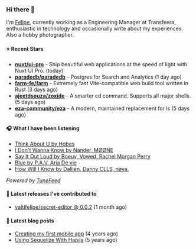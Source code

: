 ### Hi there 👋

I'm [Felipe](https://felipevm.com), currently working as a Engineering Manager at Transfeera, enthusiastic in technology and occasionally write about my experiences. Also a hobby photographer.

#### ⭐ Recent Stars
- **[nuxt/ui-pro](https://github.com/nuxt/ui-pro)** - Ship beautiful web applications at the speed of light with Nuxt UI Pro. (today)
- **[paradedb/paradedb](https://github.com/paradedb/paradedb)** - Postgres for Search and Analytics (1 day ago)
- **[farm-fe/farm](https://github.com/farm-fe/farm)** - Extremely fast Vite-compatible web build tool written in Rust (3 days ago)
- **[ajeetdsouza/zoxide](https://github.com/ajeetdsouza/zoxide)** - A smarter cd command. Supports all major shells. (5 days ago)
- **[eza-community/eza](https://github.com/eza-community/eza)** - A modern, maintained replacement for ls (5 days ago)

#### 🎧 What I have been listening
- [Think About U by Hobes](https://open.spotify.com/track/4uhzx17eBtFnuPPi4iVK2l)
- [I Don&#39;t Wanna Know by Nander, MØØNE](https://open.spotify.com/track/1pHLX9rxgxeIb2CydW8PzY)
- [Say It Out Loud by Boeuv, Vowed, Rachel Morgan Perry](https://open.spotify.com/track/3TeoPVvdkk5kB0qDhnq2Zd)
- [Blue by P.A.V, Aria De vie](https://open.spotify.com/track/0AtfA3297SX1dWFfqlzgmF)
- [How Will I Know by Dallien, Danny CLLS, nøya.](https://open.spotify.com/track/48B3FbaoxaYKbZo5uIHoBU)

_Powered by [TuneFeed](https://tunefeed.app?ref=valtlfelipe-gh-profile)_ 

#### 🚀 Latest releases I've contributed to


- [valtlfelipe/secret-editor @ 0.0.2](https://github.com/valtlfelipe/secret-editor/releases/tag/0.0.2) (1 month ago)

#### 📄 Latest blog posts
- [Creating my first mobile app](https://felipevm.com/posts/creating-my-first-mobile-app/) (4 years ago)
- [Using Sequelize With Hapijs](https://felipevm.com/posts/using-sequelize-with-hapijs/) (5 years ago)
